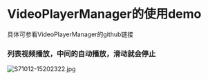 # VideoPlayerManager的使用demo
具体可参看VideoPlayerManager的github链接
### 列表视频播放，中间的自动播放，滑动就会停止
![S71012-15202322.jpg](http://upload-images.jianshu.io/upload_images/3001453-d4185b000c254ce4.jpg?imageMogr2/auto-orient/strip%7CimageView2/2/w/1240)



